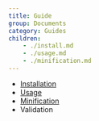 ```yaml
---
title: Guide
group: Documents
category: Guides
children:
    - ./install.md
    - ./usage.md
    - ./minification.md
---
```


- [Installation](./install.md)
- [Usage](./usage.md)
- [Minification](./minification.md)
- Validation